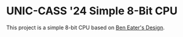 # UNIC-CASS '24 Simple 8-Bit CPU

This project is a simple 8-bit CPU based on [Ben Eater's Design](https://eater.net/8bit).
